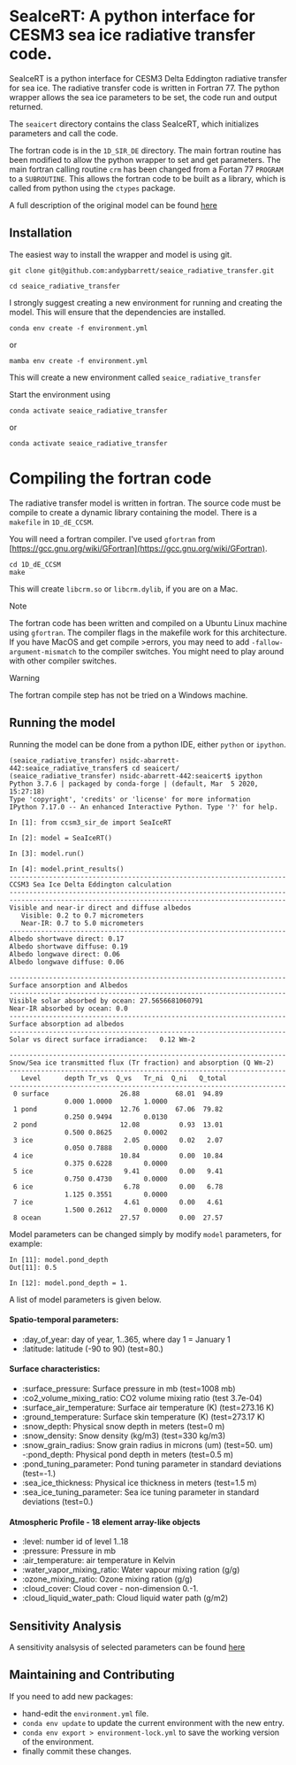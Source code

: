 # SeaIceRT: A python interface for CESM3 sea ice radiative transfer code.

SeaIceRT is a python interface for CESM3 Delta Eddington radiative
transfer for sea ice.  The radiative transfer code is written in
Fortran 77.  The python wrapper allows the sea ice parameters to be
set, the code run and output returned.

The `seaicert` directory contains the class SeaIceRT, which
initializes parameters and call the code.

The fortran code is in the `1D_SIR_DE` directory.  The main fortran
routine has been modified to allow the python wrapper to set and get
parameters.  The main fortran calling routine `crm` has been changed
from a Fortan 77 `PROGRAM` to a `SUBROUTINE`.  This allows the fortran
code to be built as a library, which is called from python using the
`ctypes` package.

A full description of the original model can be found [here](https://opensky.ucar.edu/islandora/object/technotes:484)

## Installation

The easiest way to install the wrapper and model is using git.  

```
git clone git@github.com:andypbarrett/seaice_radiative_transfer.git

cd seaice_radiative_transfer
```

I strongly suggest creating a new environment for running and creating the model.  This will ensure that the dependencies are installed. 

```
conda env create -f environment.yml
```

or

```
mamba env create -f environment.yml
```

This will create a new environment called `seaice_radiative_transfer`

Start the environment using

```
conda activate seaice_radiative_transfer
```

or

```
conda activate seaice_radiative_transfer
```

# Compiling the fortran code

The radiative transfer model is written in fortran.  The source code must be compile to create a dynamic library containing the model.  There is a `makefile` in `1D_dE_CCSM`.

You will need a fortran compiler.  I've used `gfortran` from [https://gcc.gnu.org/wiki/GFortran](https://gcc.gnu.org/wiki/GFortran).  

```
cd 1D_dE_CCSM
make
```

This will create `libcrm.so` or `libcrm.dylib`, if you are on a Mac.

>[!NOTE]
>The fortran code has been written and compiled on a Ubuntu Linux machine using `gfortran`.  The compiler flags in the makefile work for this architecture.  If you have MacOS and get compile >errors, you may need to add `-fallow-argument-mismatch` to the compiler switches.  You might need to play around with other compiler switches.  

>[!WARNING]
>The fortran compile step has not be tried on a Windows machine.


## Running the model

Running the model can be done from a python IDE, either `python` or `ipython`.

```
(seaice_radiative_transfer) nsidc-abarrett-442:seaice_radiative_transfer$ cd seaicert/
(seaice_radiative_transfer) nsidc-abarrett-442:seaicert$ ipython
Python 3.7.6 | packaged by conda-forge | (default, Mar  5 2020, 15:27:18) 
Type 'copyright', 'credits' or 'license' for more information
IPython 7.17.0 -- An enhanced Interactive Python. Type '?' for help.

In [1]: from ccsm3_sir_de import SeaIceRT

In [2]: model = SeaIceRT()

In [3]: model.run()

In [4]: model.print_results()
----------------------------------------------------------------------
CCSM3 Sea Ice Delta Eddington calculation
----------------------------------------------------------------------
----------------------------------------------------------------------
Visible and near-ir direct and diffuse albedos
   Visible: 0.2 to 0.7 micrometers
   Near-IR: 0.7 to 5.0 micrometers
----------------------------------------------------------------------
Albedo shortwave direct: 0.17
Albedo shortwave diffuse: 0.19
Albedo longwave direct: 0.06
Albedo longwave diffuse: 0.06
 
----------------------------------------------------------------------
Surface ansorption and Albedos
----------------------------------------------------------------------
Visible solar absorbed by ocean: 27.5656681060791
Near-IR absorbed by ocean: 0.0
----------------------------------------------------------------------
Surface absorption ad albedos
----------------------------------------------------------------------
Solar vs direct surface irradiance:   0.12 Wm-2
 
----------------------------------------------------------------------
Snow/Sea ice transmitted flux (Tr fraction) and absorption (Q Wm-2)
----------------------------------------------------------------------
   Level      depth Tr_vs  Q_vs   Tr_ni  Q_ni   Q_total
----------------------------------------------------------------------
 0 surface                  26.88         68.01  94.89
              0.000 1.0000        1.0000
 1 pond                     12.76         67.06  79.82
              0.250 0.9494        0.0130
 2 pond                     12.08          0.93  13.01
              0.500 0.8625        0.0002
 3 ice                       2.05          0.02   2.07
              0.050 0.7888        0.0000
 4 ice                      10.84          0.00  10.84
              0.375 0.6228        0.0000
 5 ice                       9.41          0.00   9.41
              0.750 0.4730        0.0000
 6 ice                       6.78          0.00   6.78
              1.125 0.3551        0.0000
 7 ice                       4.61          0.00   4.61
              1.500 0.2612        0.0000
 8 ocean                    27.57          0.00  27.57
```
Model parameters can be changed simply by modify `model` parameters, for example:

```
In [11]: model.pond_depth
Out[11]: 0.5

In [12]: model.pond_depth = 1.
```

A list of model parameters is given below.

  #### Spatio-temporal parameters:
  - :day_of_year: day of year, 1..365, where day 1 = January 1
  - :latitude: latitude (-90 to 90)  (test=80.)

  #### Surface characteristics:
  - :surface_pressure:  Surface pressure in mb (test=1008 mb)
  - :co2_volume_mixing_ratio:  CO2 volume mixing ratio (test 3.7e-04)
  - :surface_air_temperature:  Surface air temperature (K) (test=273.16 K)
  - :ground_temperature:  Surface skin temperature (K) (test=273.17 K)
  - :snow_depth:  Physical snow depth in meters (test=0 m)
  - :snow_density:  Snow density (kg/m3) (test=330 kg/m3)
  - :snow_grain_radius:  Snow grain radius in microns (um) (test=50. um)
  -:pond_depth:  Physical pond depth in meters (test=0.5 m)
  - :pond_tuning_parameter:  Pond tuning parameter in standard deviations (test=-1.)
  - :sea_ice_thickness:  Physical ice thickness in meters (test=1.5 m)
  - :sea_ice_tuning_parameter:  Sea ice tuning parameter in standard deviations (test=0.)

  #### Atmospheric Profile - 18 element array-like objects
  - :level: number id of level 1..18
  - :pressure: Pressure in mb
  - :air_temperature: air temperature in Kelvin
  - :water_vapor_mixing_ratio:  Water vapour mixing ration (g/g)
  - :ozone_mixing_ratio:  Ozone mixing ration (g/g)
  - :cloud_cover:  Cloud cover - non-dimension 0.-1.
  - :cloud_liquid_water_path: Cloud liquid water path (g/m2)

## Sensitivity Analysis
A sensitivity analsysis of selected parameters can be found [here](html/sensitivity_analysis.html)

## Maintaining and Contributing

If you need to add new packages:
 - hand-edit the `environment.yml` file.  
 - `conda env update` to update the current environment with the new entry.  
 - `conda env export > environment-lock.yml` to save the working version of the environment.  
 - finally commit these changes.  
 
 
